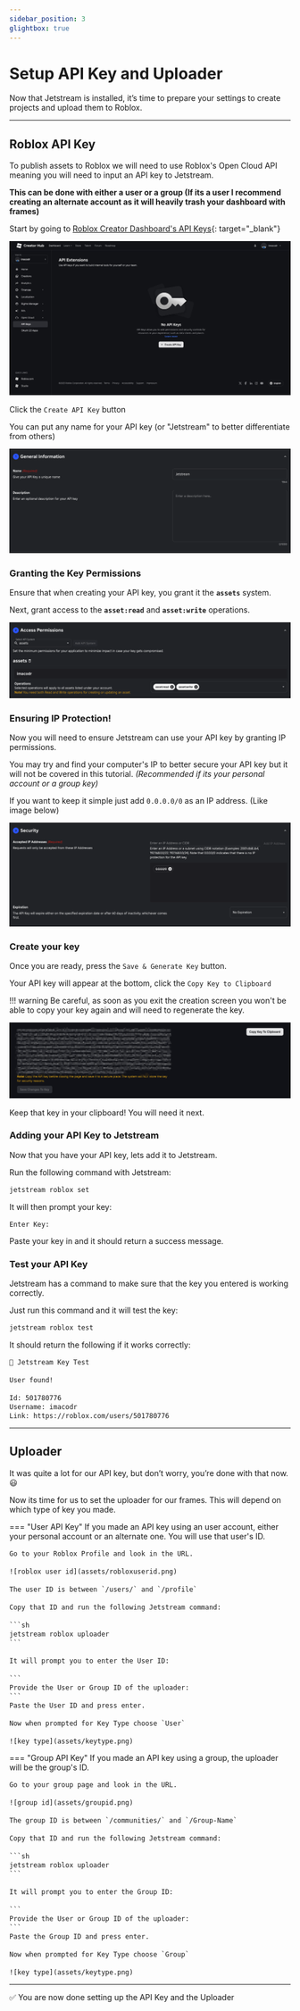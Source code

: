 ```yaml
---
sidebar_position: 3
glightbox: true
---
```


# Setup API Key and Uploader

Now that Jetstream is installed, it’s time to prepare your settings to create projects and upload them to Roblox.

---

## Roblox API Key

To publish assets to Roblox we will need to use Roblox's Open Cloud API meaning you will need to input an API key to Jetstream.

**This can be done with either a user or a group (If its a user I recommend creating an alternate account as it will heavily trash your dashboard with frames)**

Start by going to [Roblox Creator Dashboard's API Keys](https://create.roblox.com/dashboard/credentials?activeTab=ApiKeysTab){: target="_blank"}

![creator dashboard](assets/robloxapidashboard.jpeg)

Click the `Create API Key` button

You can put any name for your API key (or "Jetstream" to better differentiate from others)

![api name](assets/apikeyname.png)

### Granting the Key Permissions

Ensure that when creating your API key, you grant it the **`assets`** system.

Next, grant access to the **`asset:read`** and **`asset:write`** operations.

![api permissions](assets/apikeypermissions.png)

### Ensuring IP Protection!

Now you will need to ensure Jetstream can use your API key by granting IP permissions.

You may try and find your computer's IP to better secure your API key but it will not be covered in this tutorial. _(Recommended if its your personal account or a group key)_

If you want to keep it simple just add `0.0.0.0/0` as an IP address. (Like image below)

![api permissions](assets/apikeysecurity.png)

### Create your key

Once you are ready, press the `Save & Generate Key` button.

Your API key will appear at the bottom, click the `Copy Key to Clipboard`

!!! warning
    Be careful, as soon as you exit the creation screen you won't be able to copy your key again and will need to regenerate the key.

![api confirmation](assets/robloxapikeyconfirm.png)

Keep that key in your clipboard! You will need it next.

### Adding your API Key to Jetstream

Now that you have your API key, lets add it to Jetstream.

Run the following command with Jetstream:

```sh
jetstream roblox set
```
It will then prompt your key:

```
Enter Key:
```

Paste your key in and it should return a success message.

### Test your API Key

Jetstream has a command to make sure that the key you entered is working correctly.

Just run this command and it will test the key:

```sh
jetstream roblox test
```

It should return the following if it works correctly:

```
🚀 Jetstream Key Test

User found!

Id: 501780776
Username: imacodr
Link: https://roblox.com/users/501780776
```

---

## Uploader

It was quite a lot for our API key, but don’t worry, you’re done with that now. :smiley:

Now its time for us to set the uploader for our frames. This will depend on which type of key you made.

=== "User API Key"
    If you made an API key using an user account, either your personal account or an alternate one. You will use that user's ID.

    Go to your Roblox Profile and look in the URL.

    ![roblox user id](assets/robloxuserid.png)

    The user ID is between `/users/` and `/profile`

    Copy that ID and run the following Jetstream command:

    ```sh
    jetstream roblox uploader
    ```
    
    It will prompt you to enter the User ID:

    ```
    Provide the User or Group ID of the uploader: 
    ```
    Paste the User ID and press enter.

    Now when prompted for Key Type choose `User`

    ![key type](assets/keytype.png)

=== "Group API Key"
    If you made an API key using a group, the uploader will be the group's ID.

    Go to your group page and look in the URL.

    ![group id](assets/groupid.png)

    The group ID is between `/communities/` and `/Group-Name`

    Copy that ID and run the following Jetstream command:

    ```sh
    jetstream roblox uploader
    ```
    
    It will prompt you to enter the Group ID:

    ```
    Provide the User or Group ID of the uploader: 
    ```
    Paste the Group ID and press enter.

    Now when prompted for Key Type choose `Group`

    ![key type](assets/keytype.png)

---

:white_check_mark: You are now done setting up the API Key and the Uploader